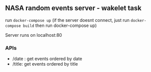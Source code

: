 ## NASA random events server - wakelet task


run `docker-compose up` (if the server doesnt connect, just run `docker-compose build` then run docker-compose up)


Server runs on localhost:80
### APIs
- /date : get events ordered by date
- /title: get events ordered by title
